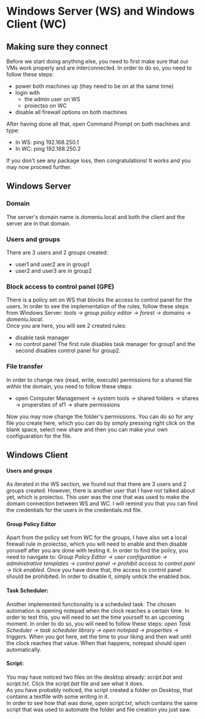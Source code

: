 # Windows Server (WS) and Windows Client (WC)

## Making sure they connect
Before we start doing anything else, you need to first make sure that our VMs work properly and are interconnected. In order to do so, you need to follow these steps:
- power both machines up (they need to be on at the same time)
- login with
	- the admin user on WS
 	- proiectso on WC
- disable all firewall options on both machines

After having done all that, open Command Prompt on both machines and type:
- In WS: ping 192.168.250.1
- In WC: ping 192.168.250.2

If you don't see any package loss, then congratulations! It works and you may now proceed further.


## Windows Server

### Domain
The server's domain name is domeniu.local and both the client and the server are in that domain.

### Users and groups
There are 3 users and 2 groups created:
- user1 and user2 are in group1
- user2 and user3 are in group2

### Block access to control panel (GPE)
There is a policy set on WS that blocks the access to control panel for the users. In order to see the implementation of the rules, follow these steps from Windows Server: *tools -> group policy editor -> forest -> domains -> domeniu.local*. <br/>
Once you are here, you will see 2 created rules:
- disable task manager
- no control panel
The first rule disables task manager for group1 and the second disables control panel for group2.

### File transfer
In order to change rwx (read, write, execute) permissions for a shared file within the domain, you need to follow these steps: 
- open Computer Management -> system tools -> shared folders -> shares -> propersties of sf1 -> share permissions

Now you may now change the folder's permissions. You can do so for any file you create here, which you can do by simply pressing right click on the blank space, select new share and then you can make your own configuaration for the file.


## Windows Client
#### Users and groups
As iterated in the WS section, we found out that there are 3 users and 2 groups created. However, there is another user that I have not talked about yet, which is proiectso. This user was the one that was used to make the domain connection between WS and WC. I will remind you that you can find the credentials for the users in the credentials.md file. 

#### Group Policy Editor
Apart from the policy set from WC for the groups, I have also set a local firewall rule in proiectso, which you will need to enable and then disable yoruself after you are done with testing it. In order to find the policy, you need to navigate to: *Group Policy Editor -> user configuration -> administrative templates -> control panel -> prohibit access to control panl -> tick enabled*. Once you have done that, the access to control panel should be prohibited. In order to disable it, simply untick the enabled box.

#### Task Scheduler:
Another implemented functionality is a scheduled task. The chosen automation is opening notepad when the clock reaches a certain time. In order to test this, you will need to set the time yourself to an upcoming moment.
In order to do so, you will need to follow these steps: *open Task Scheduler -> task scheduler library -> open notepad -> properties -> triggers*. When you got here, set the time to your liking and then wait until the clock reaches that value. When that happens, notepad should open automatically.

#### Script:
You may have noticed two files on the desktop already: *script.bat* and *script.txt*. Click the *script.bat* file and see what it does. <br/>
As you have probably noticed, the script created a folder on Desktop, that contains a textfile with some writing in it. 
<br/>In order to see how that was done, open *script.txt*, which contains the same script that was used to automate the folder and file creation you just saw.

